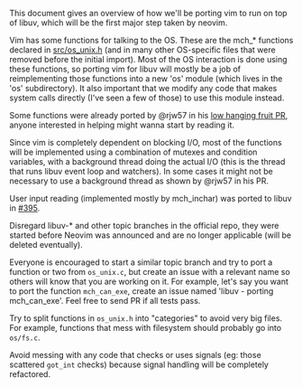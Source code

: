 This document gives an overview of how we'll be porting vim to run on top of libuv, which will be the first major step taken by neovim.

Vim has some functions for talking to the OS. These are the mch_* functions declared in [src/os_unix.h](https://github.com/neovim/neovim/blob/master/src/os_unix.h) (and in many other OS-specific files that were removed before the initial import). Most of the OS interaction is done using these functions, so porting vim for libuv will mostly be a job of reimplementing those functions into a new 'os' module (which lives in the 'os' subdirectory). It also important  that we modify any code that makes system calls directly (I've seen a few of those) to use this module instead.

Some functions were already ported by @rjw57 in his [low hanging fruit PR](https://github.com/neovim/neovim/pull/115), anyone interested in helping might wanna start by reading it.

Since vim is completely dependent on blocking I/O, most of the functions will be implemented using a combination of mutexes and condition variables, with a background thread doing the actual I/O (this is the thread that runs libuv event loop and watchers). In some cases it might not be necessary to use a background thread as shown by @rjw57 in his PR.

User input reading (implemented mostly by mch_inchar) was ported to libuv in [#395](https://github.com/neovim/neovim/pull/395).

Disregard libuv-* and other topic branches in the official repo, they were started before Neovim was announced and are no longer applicable (will be deleted eventually).

Everyone is encouraged to start a similar topic branch and try to port a function or two from `os_unix.c`, but create an issue with a relevant name so others will know that you are working on it. For example, let's say you want to port the function `mch_can_exe`, create an issue named 'libuv - porting mch_can_exe'. Feel free to send PR if all tests pass.

Try to split functions in `os_unix.h` into "categories" to avoid very big files. For example, functions that mess with filesystem should probably go into `os/fs.c`.

Avoid messing with any code that checks or uses signals (eg: those scattered `got_int` checks) because signal handling will be completely refactored.